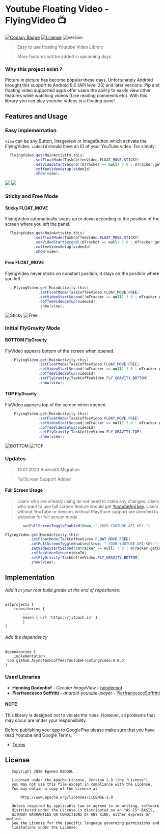# Youtube Floating Video - FlyingVideo :tv:

[![Codacy Badge](https://api.codacy.com/project/badge/Grade/84183234c74045b8a64bce56e094f269)](https://app.codacy.com/app/AsynctaskCoffee/YoutubeFloatingVideo?utm_source=github.com&utm_medium=referral&utm_content=AsynctaskCoffee/YoutubeFloatingVideo&utm_campaign=Badge_Grade_Dashboard) [![License](https://img.shields.io/badge/License-Apache%202.0-yellowgreen.svg)](https://opensource.org/licenses/Apache-2.0) ![version](https://img.shields.io/badge/version-0.0.5-blue)

> Easy to use floating Youtube Video Library

> More features will be added in upcoming days

### Why this project exist ?
Picture in picture has become popular these days. Unfortunately Android brought this support to Android 8.0 (API level 26) and later versions. Pip and floating video supported apps offer users the ability to easily view other features while watching videos (Like reading comments etc). With this library you can play youtube videos in a floating panel.

## Features and Usage

### Easy implementation 

`view` can be any Button, Imageview or ImageButton which activate the FlyingVideo. `videoId` should have an ID of your YouTube video. For simply:

```java
  FlyingVideo.get(MainActivity.this)
             .setFloatMode(TaskCoffeeVideo.FLOAT_MOVE.STICKY)
             .setVideoStartSecond((mTracker == null) ? 0 : mTracker.getCurrentSecond())
             .coffeeVideoSetup(videoId)
             .show(view);
```
![](previews/untitledx1.gif) ![](previews/untitledx22.gif)


### Sticky and Free Mode

#### Sticky FLOAT_MOVE

FlyingVideo automatically snaps up or down according to the position of the screen where you left the panel.

```java
  FlyingVideo.get(MainActivity.this)
             .setFloatMode(TaskCoffeeVideo.FLOAT_MOVE.STICKY)
             .setVideoStartSecond((mTracker == null) ? 0 : mTracker.getCurrentSecond())
             .coffeeVideoSetup(videoId)
             .show(view);
```


#### Free FLOAT_MOVE

FlyingVideo never sticks on constant position, it stays on the position where you left.

```java
    FlyingVideo.get(MainActivity.this)
               .setFloatMode(TaskCoffeeVideo.FLOAT_MOVE.FREE)
               .setVideoStartSecond((mTracker == null) ? 0 : mTracker.getCurrentSecond())
               .coffeeVideoSetup(videoId)
               .show(view);
```

![Sticky](previews/untitledsticky.gif) ![Free](previews/untitlednosticky.gif)

### Initial FlyGravity Mode

#### BOTTOM FlyGravity


FlyVideo appears bottom of the screen when opened.

```java
    FlyingVideo.get(MainActivity.this)
               .setFloatMode(TaskCoffeeVideo.FLOAT_MOVE.FREE)
               .setVideoStartSecond((mTracker == null) ? 0 : mTracker.getCurrentSecond())
               .coffeeVideoSetup(videoId)
               .setFlyGravity(TaskCoffeeVideo.FLY_GRAVITY.BOTTOM)
               .show(view);
```

#### TOP FlyGravity

FlyVideo appears top of the screen when opened.

```java
    FlyingVideo.get(MainActivity.this)
               .setFloatMode(TaskCoffeeVideo.FLOAT_MOVE.FREE)
               .setVideoStartSecond((mTracker == null) ? 0 : mTracker.getCurrentSecond())
               .coffeeVideoSetup(videoId)
               .setFlyGravity(TaskCoffeeVideo.FLY_GRAVITY.TOP)
               .show(view);
```

![BOTTOM](previews/untitledbottom.gif) ![TOP](previews/untitledtop.gif)


### Updates

> 13.07.2020 AndroidX Migration

> FullScreen Support Added

#### Full Screen Usage

> Users who are already using do not need to make any changes. Users who want to use full screen feature should get [YoutubeApi key](https://developers.google.com/youtube/v3/getting-started). Users without YouTube or devices without PlayStore support are directed to webview for full screen mode.

```java
        setFullScreenToggleEnabled(true, "-YOUR-YOUTUBE-API-KEY-")
```

```java
FlyingVideo.get(MainActivity.this)
           .setFloatMode(TaskCoffeeVideo.FLOAT_MOVE.FREE)
           .setFullScreenToggleEnabled(true, "-YOUR-YOUTUBE-API-KEY-")
           .setVideoStartSecond((mTracker == null) ? 0 : mTracker.getCurrentSecond())
           .coffeeVideoSetup(videoId)
           .setFlyGravity(TaskCoffeeVideo.FLY_GRAVITY.BOTTOM)
           .show(view);
```

## Implementation

###### Add it in your root build.gradle at the end of repositories:

```
allprojects {
	repositories {
		...
		maven { url 'https://jitpack.io' }
	    }
}
```

###### Add the dependency

```
dependencies {
	implementation 'com.github.AsynctaskCoffee:YoutubeFloatingVideo:0.0.5'
}
```

### Used Libraries

* **Henning Dodenhof** - *Circular ImageView* - [hdodenhof](https://github.com/hdodenhof/CircleImageView)
* **Pierfrancesco Soffritti** - *android-youtube-player* - [PierfrancescoSoffritti](https://github.com/PierfrancescoSoffritti/android-youtube-player)

#### NOTE:

This library is designed not to violate the rules. However, all problems that may occur are under your responsibility.

Before publishing your app to GooglePlay please make sure that you have read Youtube and Google Terms;
* [Terms](https://developers.google.com/youtube/terms/developer-policies)



## License

```
   Copyright 2020 Egemen ÖZOGUL

   Licensed under the Apache License, Version 2.0 (the "License");
   you may not use this file except in compliance with the License.
   You may obtain a copy of the License at

       http://www.apache.org/licenses/LICENSE-2.0

   Unless required by applicable law or agreed to in writing, software
   distributed under the License is distributed on an "AS IS" BASIS,
   WITHOUT WARRANTIES OR CONDITIONS OF ANY KIND, either express or implied.
   See the License for the specific language governing permissions and
   limitations under the License.
```
